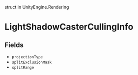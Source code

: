 struct in UnityEngine.Rendering
# LightShadowCasterCullingInfo

## Fields
- `projectionType`
- `splitExclusionMask`
- `splitRange`

